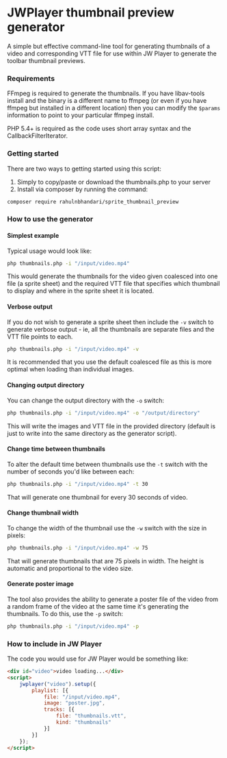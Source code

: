# JWPlayer thumbnail preview generator

A simple but effective command-line tool for generating thumbnails of a video and corresponding VTT file for use within JW Player to generate the toolbar thumbnail previews.


### Requirements

FFmpeg is required to generate the thumbnails.  If you have libav-tools install and the binary is a different name to ffmpeg (or even if you have ffmpeg but installed in a different location) then you can modify the `$params` information to point to your particular ffmpeg install.

PHP 5.4+ is required as the code uses short array syntax and the CallbackFilterIterator.

### Getting started

There are two ways to getting started using this script:

1. Simply to copy/paste or download the thumbnails.php to your server
2. Install via composer by running the command:
```bash
composer require rahulnbhandari/sprite_thumbnail_preview
```

### How to use the generator

#### Simplest example

Typical usage would look like:

```bash
php thumbnails.php -i "/input/video.mp4"
```

This would generate the thumbnails for the video given coalesced into one file (a sprite sheet) and the required VTT file that specifies which thumbnail to display and where in the sprite sheet it is located.

#### Verbose output

If you do not wish to generate a sprite sheet then include the `-v` switch to generate verbose output - ie, all the thumbnails are separate files and the VTT file points to each.

```bash
php thumbnails.php -i "/input/video.mp4" -v
```

It is recommended that you use the default coalesced file as this is more optimal when loading than individual images.

#### Changing output directory

You can change the output directory with the `-o` switch:

```bash
php thumbnails.php -i "/input/video.mp4" -o "/output/directory"
```

This will write the images and VTT file in the provided directory (default is just to write into the same directory as the generator script).

#### Change time between thumbnails

To alter the default time between thumbnails use the `-t` switch with the number of seconds you'd like between each:

```bash
php thumbnails.php -i "/input/video.mp4" -t 30
```

That will generate one thumbnail for every 30 seconds of video.

#### Change thumbnail width

To change the width of the thumbnail use the `-w` switch with the size in pixels:

```bash
php thumbnails.php -i "/input/video.mp4" -w 75
```

That will generate thumbnails that are 75 pixels in width.  The height is automatic and proportional to the video size.

#### Generate poster image

The tool also provides the ability to generate a poster file of the video from a random frame of the video at the same time it's generating the thumbnails.  To do this, use the `-p` switch:

```bash
php thumbnails.php -i "/input/video.mp4" -p
```

### How to include in JW Player

The code you would use for JW Player would be something like:

```html
<div id="video">video loading...</div>
<script>
    jwplayer("video").setup({
        playlist: [{
            file: "/input/video.mp4",
            image: "poster.jpg",
            tracks: [{
                file: "thumbnails.vtt",
                kind: "thumbnails"
            }]
        }]
    });
</script>
